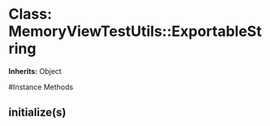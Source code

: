 # Class: MemoryViewTestUtils::ExportableString
**Inherits:** Object
    




#Instance Methods
## initialize(s) [](#method-i-initialize)

